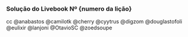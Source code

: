 ### Solução do Livebook Nº {numero da lição}

cc @anabastos @camilotk @cherry @cyytrus @digzom @douglastofoli @eulixir @lanjoni @OtavioSC @zoedsoupe
